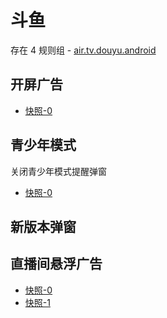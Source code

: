 # 斗鱼

存在 4 规则组 - [air.tv.douyu.android](/src/apps/air.tv.douyu.android.ts)

## 开屏广告

- [快照-0](https://gkd-kit.gitee.io/import/12893916)

## 青少年模式

关闭青少年模式提醒弹窗

- [快照-0](https://gkd-kit.gitee.io/import/12472598)

## 新版本弹窗

## 直播间悬浮广告

- [快照-0](https://gkd-kit.gitee.io/import/12892825)
- [快照-1](https://gkd-kit.gitee.io/import/12892825)
